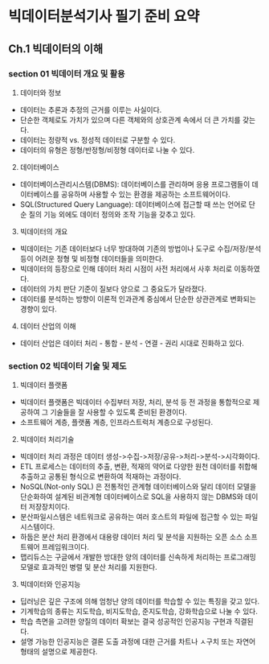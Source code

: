 # 빅데이터분석기사 필기 준비 요약
## Ch.1 빅데이터의 이해   
 ### section 01 빅데이터 개요 및 활용   
 01. 데이터와 정보
 - 데이터는 추론과 추정의 근거를 이루는 사실이다.
 - 단순한 객체로도 가치가 있으며 다른 객체와의 상호관계 속에서 더 큰 가치를 갖는다.
 - 데이터는 정량적 vs. 정성적 데이터로 구분할 수 있다.
 - 데이터의 유형은 정형/반정형/비정형 데이터로 나눌 수 있다.  
   
 02.  데이터베이스
 - 데이터베이스관리시스템(DBMS): 데이터베이스를 관리하며 응용 프로그램들이 데이터베이스를 공유하며 사용할 수 있는 환경을 제공하는 소프트웨어이다.
 - SQL(Structured Query Language): 데이터베이스에 접근할 때 쓰는 언어로 단순 질의 기능 외에도 데이터 정의와 조작 기능을 갖추고 있다.
  
 03.  빅데이터의 개요
 - 빅데이터는 기존 데이터보다 너무 방대하여 기존의 방법이나 도구로 수집/저장/분석 등이 어려운 정형 및 비정형 데이터들을 의미한다.
 - 빅데이터의 등장으로 인해 데이터 처리 시점이 사전 처리에서 사후 처리로 이동하였다.
 - 데이터의 가치 판단 기준이 질보다 양으로 그 중요도가 달라졌다.
 - 데이터를 분석하는 방향이 이론적 인과관계 중심에서 단순한 상관관계로 변화되는 경향이 있다.

 04. 데이터 산업의 이해
 - 데이터 산업은 데이터 처리 - 통합 - 분석 - 연결 - 권리 시대로 진화하고 있다.

 ### section 02 빅데이터 기술 및 제도

 01. 빅데이터 플랫폼
 - 빅데이터 플랫폼은 빅데이터 수집부터 저장, 처리, 분석 등 전 과정을 통합적으로 제공하여 그 기술들을 잘 사용할 수 있도록 준비된 환경이다.
 - 소프트웨어 계층, 플랫폼 계층, 인프라스트럭처 계층으로 구성된다.
 
 02. 빅데이터 처리기술
 - 빅데이터 처리 과정은 데이터 생성->수집->저장/공유->처리->분석->시각화이다.
 - ETL 프로세스는 데이터의 추출, 변환, 적재의 약어로 다양한 원천 데이터를 취합해 추출하고 공통된 형식으로 변환하여 적재하는 과정이다.
 - NoSQL(Not-only SQL) 은 전통적인 관계형 데이터베이스와 달리 데이터 모델을 단순화하여 설계된 비관계형 데이터베이스로 SQL을 사용하지 않는 DBMS와 데이터 저장장치이다.
 - 분산파일시스템은 네트워크로 공유하는 여러 호스트의 파일에 접근할 수 있는 파일 시스템이다.
 - 하둡은 분산 처리 환경에서 대용량 데이터 처리 및 분석을 지원하는 오픈 소스 소프트웨어 프레임워크이다.
 - 맵리듀스는 구글에서 개발한 방대한 양의 데이터를 신속하게 처리하는 프로그래밍 모델로 효과적인 병렬 및 분산 처리를 지원한다.

 03. 빅데이터와 인공지능
 - 딥러닝은 깊은 구조에 의해 엄청난 양의 데이터를 학습할 수 있는 특징을 갖고 있다.
 - 기계학습의 종류는 지도학습, 비지도학습, 준지도학습, 강화학습으로 나눌 수 있다.
 - 학습 측면을 고려한 양질의 데이터 확보는 결국 성공적인 인공지능 구현과 직결된다.
 - 설명 가능한 인공지능은 결론 도출 과정에 대한 근거를 차트나 ㅅ구치 또는 자연어 형태의 설명으로 제공한다.